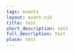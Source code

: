 ```yaml
---
tags: events
layout: event.njk
title: test
short_description: test
full_description: test
place: test
---
```

